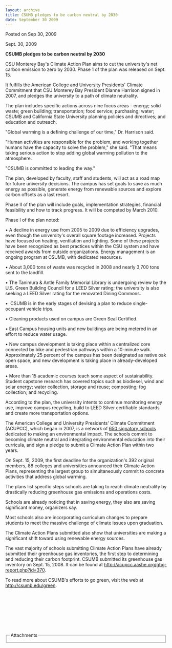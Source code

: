 ```yaml
---
layout: archive
title: CSUMB pledges to be carbon neutral by 2030
date: September 30 2009
---
```





<span class="date">Posted on Sep 30, 2009    </span>
<p>Sept. 30, 2009</p>
<strong>CSUMB pledges to be carbon neutral by 2030</strong>
<p>CSU Monterey Bay&apos;s Climate Action Plan aims to cut the
university&apos;s net carbon emission to zero by 2030. Phase 1 of the
plan was released on Sept. 15.</p>
<p>It fulfills the American College and University Presidents&apos;
Climate Commitment that CSU Monterey Bay President Dianne Harrison
signed in 2007, and pledges the university to a path of climate
neutrality.</p>
<p>The plan includes specific actions across nine focus areas -
energy; solid waste; green building; transportation; food service;
purchasing; water; CSUMB and California State University planning
policies and directives; and education and outreach.</p>
<p>&quot;Global warming is a defining challenge of our time,&quot; Dr.
Harrison said.</p>
<p>&quot;Human activities are responsible for the problem, and working
together humans have the capacity to solve the problem,&quot; she said.
&quot;That means taking serious action to stop adding global warming
pollution to the atmosphere.</p>
<p>&quot;CSUMB is committed to leading the way.&quot;</p>
<p>The plan, developed by faculty, staff and students, will act as
a road map for future university decisions. The campus has set
goals to save as much energy as possible, generate energy from
renewable sources and explore carbon offsets as a last resort.</p>
<p>Phase II of the plan will include goals, implementation
strategies, financial feasibility and how to track progress. It
will be competed by March 2010.</p>
<p>Phase I of the plan noted:</p>
<p>&#x2022; A decline in energy use from 2005 to 2009 due to efficiency
upgrades, even though the university&apos;s overall square footage
increased. Projects have focused on heating, ventilation and
lighting. Some of these projects have been recognized as best
practices within the CSU system and have received awards from
outside organizations. Energy management is an ongoing program at
CSUMB, with dedicated resources.</p>
<p>&#x2022; About 3,000 tons of waste was recycled in 2008 and nearly
3,700 tons sent to the landfill.</p>
<p>&#x2022; The Tanimura &amp; Antle Family Memorial Library is undergoing
review by the U.S. Green Building Council for a LEED Silver rating;
the university is also seeking a LEED Silver rating for the
renovated Dining Commons.</p>
<p>&#x2022;&#xA0; CSUMB is in the early stages of devising a plan to
reduce single-occupant vehicle trips.</p>
<p>&#x2022; Cleaning products used on campus are Green Seal Certified.</p>
<p>&#x2022; East Campus housing units and new buildings are being metered
in an effort to reduce water usage.</p>
<p>&#x2022; New campus development is taking place within a centralized
core connected by bike and pedestrian pathways within a 10-minute
walk. Approximately 25 percent of the campus has been designated as
native oak open space, and new development is taking place in
already-developed areas.</p>
<p>&#x2022; More than 15 academic courses teach some aspect of
sustainability. Student capstone research has covered topics such
as biodiesel, wind and solar energy; water collection, storage and
reuse; composting; fog collection; and recycling.</p>
<p>According to the plan, the university intents to continue
monitoring energy use, improve campus recycling, build to LEED
Silver certifiable standards and create more transportation
options.</p>
<p>The American College and University Presidents&apos; Climate
Commitment (ACUPCC), which began in 2007, is a network of <a href="http://www.presidentsclimatecommitment.org/signatories/list" rel="nofollow">650 signatory schools</a> dedicated to making an
environmental impact. The schools commit to becoming climate
neutral and integrating environmental education into their
curricula, and sign a pledge to submit a Climate Action Plan within
two years.</p>
<p>On Sept. 15, 2009, the&#xA0;first deadline for the
organization&apos;s 392 original members, 88 colleges and universities
announced their Climate Action Plans, representing the largest
group to simultaneously commit to concrete activities that address
global warming.</p>
<p>The plans list specific steps schools are taking to reach
climate neutrality by drastically reducing greenhouse gas emissions
and operations costs.</p>
<p>Schools are already noticing that in saving energy, they also
are saving significant money, organizers say.</p>
<p>Most schools also are incorporating curriculum changes to
prepare students to meet the massive challenge of climate issues
upon graduation.</p>
<p>The Climate Action Plans submitted also show that universities
are making a significant shift toward using renewable energy
sources.</p>
<p>The vast majority of schools submitting Climate Action Plans
have already submitted their greenhouse gas inventories, the first
step to determining and reducing their carbon footprint. CSUMB
submitted its greenhouse gas inventory on Sept. 15, 2008. It can be
found at <a href="http://acupcc.aashe.org/ghg-report.php?id=370" rel="nofollow">http://acupcc.aashe.org/ghg-report.php?id=370</a>.</p>
<p>To read more about CSUMB&apos;s efforts to go green, visit the web at
<a href="http://csumb.edu/green" rel="nofollow">http://csumb.edu/green</a>.</p>
<p>&#xA0;</p>
<p>&#xA0;</p>
<p>&#xA0;</p>
<p>&#xA0;</p>
<fieldset class="fieldgroup group-attachments">
<legend>Attachments</legend>
<div class="field field-type-emvideo field-field-attach-video">
<div class="field-items">
<div class="field-item odd">
<div class="emvideo emvideo-video emvideo-"/>
</div>
</div>
</div>
</fieldset>





